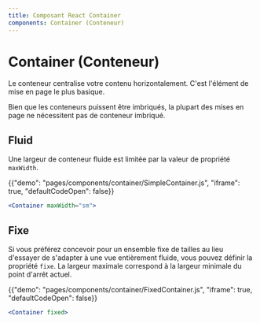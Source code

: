 ```yaml
---
title: Composant React Container
components: Container (Conteneur)
---
```


# Container (Conteneur)

<p class="description">Le conteneur centralise votre contenu horizontalement. C'est l'élément de mise en page le plus basique.</p>

Bien que les conteneurs puissent être imbriqués, la plupart des mises en page ne nécessitent pas de conteneur imbriqué.

## Fluid

Une largeur de conteneur fluide est limitée par la valeur de propriété `maxWidth`.

{{"demo": "pages/components/container/SimpleContainer.js", "iframe": true, "defaultCodeOpen": false}}

```jsx
<Container maxWidth="sm">
```

## Fixe

Si vous préférez concevoir pour un ensemble fixe de tailles au lieu d'essayer de s'adapter à une vue entièrement fluide, vous pouvez définir la propriété `fixe`. La largeur maximale correspond à la largeur minimale du point d'arrêt actuel.

{{"demo": "pages/components/container/FixedContainer.js", "iframe": true, "defaultCodeOpen": false}}

```jsx
<Container fixed>
```